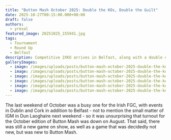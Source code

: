 ```yaml
---
title: "Button Mash October 2025: Double the KOs, Double the Guilt"
date: 2025-10-27T00:15:00.000+00:00
draft: false
authors:
  - yreval
featured_image: 20251025_155941.jpg
tags:
  - Tournament
  - Round Up
  - Belfast
description: Competitive 2XKO arrives in Belfast, along with a double dose of Guilty Gear
galleryImages:
  - image: /images/uploads/posts/button-mash-october-2025-double-the-kos-double-the-guilt/20251025_130856.jpg
  - image: /images/uploads/posts/button-mash-october-2025-double-the-kos-double-the-guilt/button-mash-oct-25-top8-2xko.jpg
  - image: /images/uploads/posts/button-mash-october-2025-double-the-kos-double-the-guilt/button-mash-oct-25-top8-r.jpg
  - image: /images/uploads/posts/button-mash-october-2025-double-the-kos-double-the-guilt/button-mash-oct-25-top8-sf6.jpg
  - image: /images/uploads/posts/button-mash-october-2025-double-the-kos-double-the-guilt/button-mash-oct-25-top8-strive.jpg
  - image: /images/uploads/posts/button-mash-october-2025-double-the-kos-double-the-guilt/button-mash-oct-25-top8-t8.jpg
---
```

The last weekend of October was a busy one for the Irish FGC, with events in Dublin and Cork in addition to Belfast - not to mention the small matter of IGM in Dun Laoghaire next weekend - so it was unsurprising that turnout for the October edition of Button Mash was down on August. That said, there was still a new game on show, as well as a game that was decidedly not new, but was new to Button Mash.

